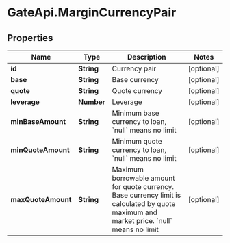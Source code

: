 # GateApi.MarginCurrencyPair

## Properties
Name | Type | Description | Notes
------------ | ------------- | ------------- | -------------
**id** | **String** | Currency pair | [optional] 
**base** | **String** | Base currency | [optional] 
**quote** | **String** | Quote currency | [optional] 
**leverage** | **Number** | Leverage | [optional] 
**minBaseAmount** | **String** | Minimum base currency to loan, &#x60;null&#x60; means no limit | [optional] 
**minQuoteAmount** | **String** | Minimum quote currency to loan, &#x60;null&#x60; means no limit | [optional] 
**maxQuoteAmount** | **String** | Maximum borrowable amount for quote currency. Base currency limit is calculated by quote maximum and market price. &#x60;null&#x60; means no limit | [optional] 


